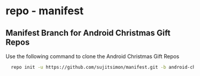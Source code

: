 # repo - manifest

## Manifest Branch for Android Christmas Gift Repos

Use the following command to clone the Android Christmas Gift Repos

```bash
  repo init -u https://github.com/sujitsimon/manifest.git -b android-christmas-gift
```
